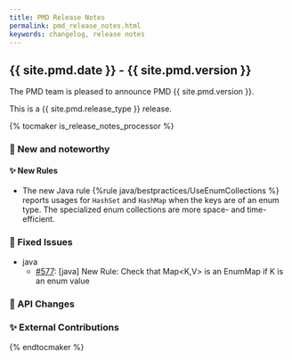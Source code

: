 ```yaml
---
title: PMD Release Notes
permalink: pmd_release_notes.html
keywords: changelog, release notes
---
```


## {{ site.pmd.date }} - {{ site.pmd.version }}

The PMD team is pleased to announce PMD {{ site.pmd.version }}.

This is a {{ site.pmd.release_type }} release.

{% tocmaker is_release_notes_processor %}

### 🚀 New and noteworthy

#### ✨ New Rules
* The new Java rule {%rule java/bestpractices/UseEnumCollections %} reports usages for `HashSet` and `HashMap`
  when the keys are of an enum type. The specialized enum collections are more space- and time-efficient.

### 🐛 Fixed Issues
* java
  * [#577](https://github.com/pmd/pmd/issues/577): \[java] New Rule: Check that Map<K,V> is an EnumMap if K is an enum value

### 🚨 API Changes

### ✨ External Contributions

{% endtocmaker %}


